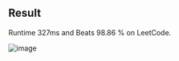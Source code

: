## Result

Runtime 327ms and Beats 98.86 % on LeetCode.

![image](https://github.com/user-attachments/assets/53fd6b13-63da-4c84-aa5c-7784e363146d)

